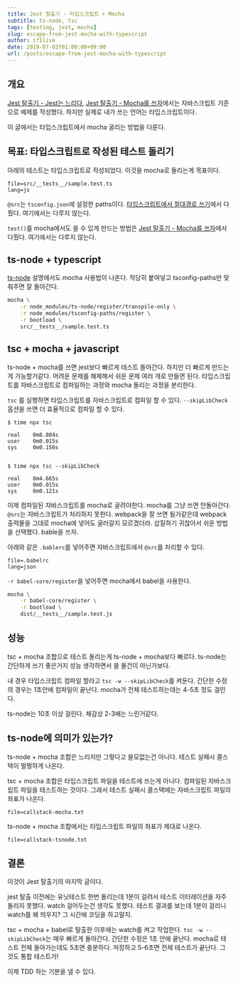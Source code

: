 ```yaml
---
title: Jest 탈출기 - 타입스크립트 + Mocha
subtitle: ts-node, tsc
tags: [testing, jest, mocha]
slug: escape-from-jest-mocha-with-typescript
author: if1live
date: 2019-07-03T01:00:00+09:00
url: /posts/escape-from-jest-mocha-with-typescript
---
```


## 개요

[Jest 탈출기 - Jest는 느리다]({attach}escape-from-jest-jest-is-slow), 
[Jest 탈출기 - Mocha를 쓰자]({attach}escape-from-jest-use-mocha)에서는 자바스크립트 기준으로 예제를 작성했다.
하지만 실제로 내가 쓰는 언어는 타입스크립트이다.

이 글에서는 타입스크립트에서 mocha 굴리는 방법을 다룬다.

## 목표: 타입스크립트로 작성된 테스트 돌리기

아래의 테스트는 타입스크립트로 작성되었다.
이것을 mocha로 돌리는게 목표이다.

~~~maya:view
file=src/__tests__/sample.test.ts
lang=js
~~~

`@src`는 `tsconfig.json`에 설정한 paths이다.
[타입스크립트에서 절대경로 쓰기]({attach}use-absolute-path-in-typescript)에서 다뤘다.
여기에서는 다루지 않는다.

`test()`를 mocha에서도 쓸 수 있게 만드는 방법은 [Jest 탈출기 - Mocha를 쓰자]({attach}escape-from-jest-use-mocha)에서 다뤘다.
여기에서는 다루지 않는다.

## ts-node + typescript

[ts-node][npm-ts-node] 설명에서도 mocha 사용법이 나온다.
적당히 붙여넣고 tsconfig-paths만 맞춰주면 잘 돌아간다.

```sh
mocha \
    -r node_modules/ts-node/register/transpile-only \
    -r node_modules/tsconfig-paths/register \
    -r bootload \
    src/__tests__/sample.test.ts
```


## tsc + mocha + javascript

ts-node + mocha를 쓰면 jest보다 빠르게 테스트 돌아간다.
하지만 더 빠르게 만드는게 가능할거같다.
어려운 문제를 해체해서 쉬운 문제 여러 개로 만들면 된다.
타입스크립트를 자바스크립트로 컴파일하는 과정와 mocha 돌리는 과정을 분리한다.

`tsc` 를 실행하면 타입스크립트를 자바스크립트로 컴파일 할 수 있다.
`--skipLibCheck` 옵션을 쓰면 더 효율적으로 컴파일 할 수 있다.

```
$ time npx tsc

real    0m8.804s
user    0m0.015s
sys     0m0.150s


$ time npx tsc --skipLibCheck

real    0m4.665s
user    0m0.015s
sys     0m0.121s
```

이제 컴파일된 자바스크립트를 mocha로 굴려야한다.
mocha를 그냥 쓰면 안돌아간다. `@src`는 자바스크립트가 처리하지 못한다.
webpack을 잘 쓰면 될거같은데 webpack 출력물을 그대로 mocha에 넣어도 굴러갈지 모르겠더라.
삽질하기 귀찮아서 쉬운 방법을 선택했다. 
bable을 쓰자.

아래와 같은 `.bablerc`를 넣어주면 자바스크립트에서 `@src`를 처리할 수 있다.

~~~maya:view
file=.babelrc
lang=json
~~~

`-r babel-core/register`을 넣어주면 mocha에서 babel을 사용한다.

```sh
mocha \
    -r babel-core/register \
    -r bootload \
    dist/__tests__/sample.test.js
```

## 성능

tsc + mocha 조합으로 테스트 돌리는게 ts-node + mocha보다 빠르다.
ts-node는 간단하게 쓰기 좋은거지 성능 생각하면서 쓸 물건이 아닌가보다.

내 경우 타입스크립트 컴파일 할라고 `tsc -w --skipLibCheck`를 켜둔다.
간단한 수정의 경우는 1초안에 컴파일이 끝난다.
mocha가 전체 테스트하는데는 4-5초 정도 걸린다.

ts-node는 10초 이상 걸린다.
체감상 2-3배는 느린거같다.

## ts-node에 의미가 있는가?

ts-node + mocha 조합은 느리지만 그렇다고 쓸모없는건 아니다.
테스트 실패시 콜스택이 멀쩡하게 나온다.

tsc + mocha 조합은 타입스크립트 파일을 테스트에 쓰는게 아니다.
컴파일된 자바스크립트 파일을 테스트하는 것이다.
그래서 테스트 실패시 콜스택에는 자바스크립트 파일의 좌표가 나온다.

~~~maya:view
file=callstack-mocha.txt
~~~

ts-node + mocha 조합에서는 타입스크립트 파일의 좌표가 제대로 나온다.

~~~maya:view
file=callstack-tsnode.txt
~~~

## 결론

이것이 Jest 탈출기의 마지막 글이다.

jest 탈출 이전에는 유닛테스트 한번 돌리는데 1분이 걸려서 테스트 이터레이션을 자주 돌리지 못했다.
watch 걸어두는건 생각도 못했다.
테스트 결과를 보는데 1분이 걸리니 watch를 왜 띄우지?
그 시간에 코딩을 하고말지.

tsc + mocha + babel로 탈출한 이후에는 watch를 켜고 작업한다.
`tsc -w --skipLibCheck`는 매우 빠르게 돌아간다. 간단한 수정은 1초 안에 끝난다.
mocha로 테스트 전체 돌아가는데도 5초면 충분하다.
저장하고 5-6초면 전체 테스트가 끝난다. 그것도 통합 테스트가!

이제 TDD 하는 기분을 낼 수 있다.

[npm-ts-node]: https://www.npmjs.com/package/ts-node
